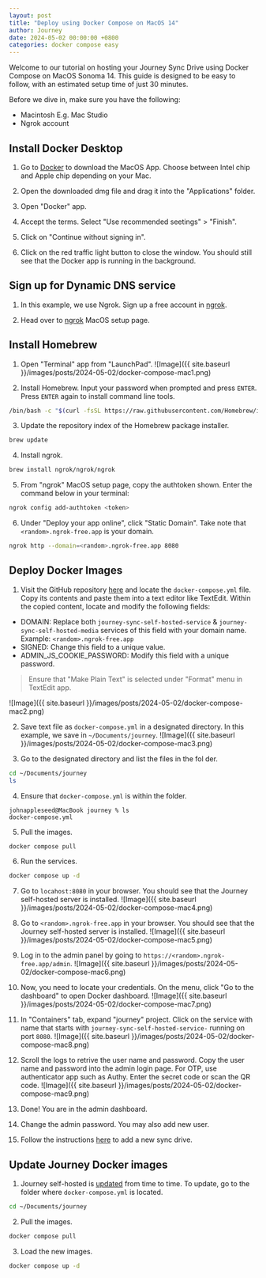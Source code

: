 ```yaml
---
layout: post
title: "Deploy using Docker Compose on MacOS 14"
author: Journey
date: 2024-05-02 00:00:00 +0800
categories: docker compose easy
---
```


Welcome to our tutorial on hosting your Journey Sync Drive using Docker Compose on MacOS Sonoma 14. This guide is designed to be easy to follow, with an estimated setup time of just 30 minutes.

Before we dive in, make sure you have the following:
* Macintosh E.g. Mac Studio
* Ngrok account

## Install Docker Desktop
1. Go to [Docker](https://www.docker.com/products/docker-desktop/) to download the MacOS App. Choose between Intel chip and Apple chip depending on your Mac.

2. Open the downloaded dmg file and drag it into the "Applications" folder.

3. Open "Docker" app.

4. Accept the terms. Select "Use recommended seetings" > "Finish".

5. Click on "Continue without signing in".

6. Click on the red traffic light button to close the window. You should still see that the Docker app is running in the background.

## Sign up for Dynamic DNS service
1. In this example, we use Ngrok. Sign up a free account in [ngrok](https://ngrok.com).

2. Head over to [ngrok](https://dashboard.ngrok.com/get-started/setup/macos) MacOS setup page.

## Install Homebrew
1. Open "Terminal" app from "LaunchPad".
![Image]({{ site.baseurl }}/images/posts/2024-05-02/docker-compose-mac1.png)

2. Install Homebrew. Input your password when prompted and press `ENTER`. Press `ENTER` again to install command line tools.
```sh
/bin/bash -c "$(curl -fsSL https://raw.githubusercontent.com/Homebrew/install/HEAD/install.sh)"
```

3. Update the repository index of the Homebrew package installer.
```sh
brew update
```

4. Install ngrok.
```sh
brew install ngrok/ngrok/ngrok
```

5. From "ngrok" MacOS setup page, copy the authtoken shown. Enter the command below in your terminal:
```sh
ngrok config add-authtoken <token>
```

6. Under "Deploy your app online", click "Static Domain". Take note that `<random>.ngrok-free.app` is your domain.
```sh
ngrok http --domain=<random>.ngrok-free.app 8080
```

## Deploy Docker Images
1. Visit the GitHub repository [here](https://github.com/Journey-Cloud/self-hosted-boilerplate/blob/main/docker-compose/docker-compose.yml) and locate the `docker-compose.yml` file. Copy its contents and paste them into a text editor like TextEdit. Within the copied content, locate and modify the following fields: 
  * DOMAIN: Replace both `journey-sync-self-hosted-service` & `journey-sync-self-hosted-media` services of this field with your domain name. Example: `<random>.ngrok-free.app`
  * SIGNED: Change this field to a unique value.
  * ADMIN_JS_COOKIE_PASSWORD: Modify this field with a unique password.
  > Ensure that "Make Plain Text" is selected under "Format" menu in TextEdit app.
  
  ![Image]({{ site.baseurl }}/images/posts/2024-05-02/docker-compose-mac2.png)

2. Save text file as `docker-compose.yml` in a designated directory. In this example, we save in `~/Documents/journey`.
![Image]({{ site.baseurl }}/images/posts/2024-05-02/docker-compose-mac3.png)

3. Go to the designated directory and list the files in the fol der.
```sh
cd ~/Documents/journey
ls
```

4. Ensure that `docker-compose.yml` is within the folder.
```console
johnappleseed@MacBook journey % ls
docker-compose.yml
```

5. Pull the images.
```sh
docker compose pull
```

6. Run the services.
```sh
docker compose up -d
```

7. Go to `locahost:8080` in your browser. You should see that the Journey self-hosted server is installed.
![Image]({{ site.baseurl }}/images/posts/2024-05-02/docker-compose-mac4.png)

8. Go to `<random>.ngrok-free.app` in your browser. You should see that the Journey self-hosted server is installed.
![Image]({{ site.baseurl }}/images/posts/2024-05-02/docker-compose-mac5.png)

9. Log in to the admin panel by going to `https://<random>.ngrok-free.app/admin`.
![Image]({{ site.baseurl }}/images/posts/2024-05-02/docker-compose-mac6.png)

10. Now, you need to locate your credentials. On the menu, click "Go to the dashboard" to open Docker dashboard.
![Image]({{ site.baseurl }}/images/posts/2024-05-02/docker-compose-mac7.png)

11. In "Containers" tab, expand "journey" project. Click on the service with name that starts with `journey-sync-self-hosted-service-` running on port `8080`.
![Image]({{ site.baseurl }}/images/posts/2024-05-02/docker-compose-mac8.png)

12. Scroll the logs to retrive the user name and password. Copy the user name and password into the admin login page. For OTP, use authenticator app such as Authy. Enter the secret code or scan the QR code.
![Image]({{ site.baseurl }}/images/posts/2024-05-02/docker-compose-mac9.png)

13. Done! You are in the admin dashboard.

14. Change the admin password. You may also add new user.

15. Follow the instructions [here](https://help.journey.cloud/en/article/how-to-add-a-self-hosted-journey-cloud-sync-1ty6l1i/) to add a new sync drive.

## Update Journey Docker images
1. Journey self-hosted is [updated](https://hub.docker.com/r/journeycloud/journey-sync-self-hosted) from time to time. To update, go to the folder where `docker-compose.yml` is located.
```sh
cd ~/Documents/journey
```

2. Pull the images.
```sh
docker compose pull
```

3. Load the new images.
```sh
docker compose up -d
```